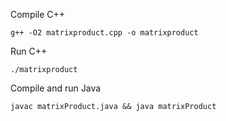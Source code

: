 Compile C++

```
g++ -O2 matrixproduct.cpp -o matrixproduct 
```

Run C++

```
./matrixproduct
```

Compile and run Java

```
javac matrixProduct.java && java matrixProduct
```